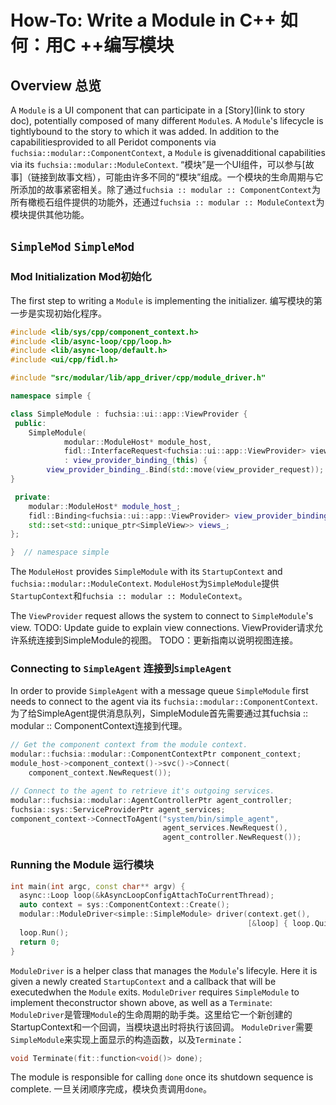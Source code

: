  
# How-To: Write a Module in C++  如何：用C ++编写模块 

 
## Overview  总览 

A `Module` is a UI component that can participate in a [Story](link to story doc), potentially composed of many different `Module`s. A `Module`'s lifecycle is tightlybound to the story to which it was added. In addition to the capabilitiesprovided to all Peridot components via `fuchsia::modular::ComponentContext`, a `Module` is givenadditional capabilities via its `fuchsia::modular::ModuleContext`. “模块”是一个UI组件，可以参与[故事]（链接到故事文档），可能由许多不同的“模块”组成。一个模块的生命周期与它所添加的故事紧密相关。除了通过`fuchsia :: modular :: ComponentContext`为所有橄榄石组件提供的功能外，还通过`fuchsia :: modular :: ModuleContext`为模块提供其他功能。

 
## `SimpleMod`  `SimpleMod` 

 
### Mod Initialization  Mod初始化 

The first step to writing a `Module` is implementing the initializer.  编写模块的第一步是实现初始化程序。

```c++
#include <lib/sys/cpp/component_context.h>
#include <lib/async-loop/cpp/loop.h>
#include <lib/async-loop/default.h>
#include <ui/cpp/fidl.h>

#include "src/modular/lib/app_driver/cpp/module_driver.h"

namespace simple {

class SimpleModule : fuchsia::ui::app::ViewProvider {
 public:
	SimpleModule(
			modular::ModuleHost* module_host,
			fidl::InterfaceRequest<fuchsia::ui::app::ViewProvider> view_provider_request)
			: view_provider_binding_(this) {
		view_provider_binding_.Bind(std::move(view_provider_request));
}

 private:
	modular::ModuleHost* module_host_;
	fidl::Binding<fuchsia::ui::app::ViewProvider> view_provider_binding_;
	std::set<std::unique_ptr<SimpleView>> views_;
};

}  // namespace simple
```
 

The `ModuleHost` provides `SimpleModule` with its `StartupContext` and `fuchsia::modular::ModuleContext`. `ModuleHost`为`SimpleModule`提供`StartupContext`和`fuchsia :: modular :: ModuleContext`。

The `ViewProvider` request allows the system to connect to `SimpleModule`'s view. TODO: Update guide to explain view connections. ViewProvider请求允许系统连接到SimpleModule的视图。 TODO：更新指南以说明视图连接。

 
### Connecting to `SimpleAgent`  连接到`SimpleAgent` 

In order to provide `SimpleAgent` with a message queue `SimpleModule` first needs to connect to the agent via its `fuchsia::modular::ComponentContext`. 为了给SimpleAgent提供消息队列，SimpleModule首先需要通过其fuchsia :: modular :: ComponentContext连接到代理。

```c++
// Get the component context from the module context.
modular::fuchsia::modular::ComponentContextPtr component_context;
module_host->component_context()->svc()->Connect(
    component_context.NewRequest());

// Connect to the agent to retrieve it's outgoing services.
modular::fuchsia::modular::AgentControllerPtr agent_controller;
fuchsia::sys::ServiceProviderPtr agent_services;
component_context->ConnectToAgent("system/bin/simple_agent",
                                  agent_services.NewRequest(),
                                  agent_controller.NewRequest());
```
 

 
### Running the Module  运行模块 

```c++
int main(int argc, const char** argv) {
  async::Loop loop(&kAsyncLoopConfigAttachToCurrentThread);
  auto context = sys::ComponentContext::Create();
  modular::ModuleDriver<simple::SimpleModule> driver(context.get(),
                                                     [&loop] { loop.Quit(); });
  loop.Run();
  return 0;
}
```
 

`ModuleDriver` is a helper class that manages the `Module`'s lifecyle. Here it is given a newly created `StartupContext` and a callback that will be executedwhen the `Module` exits. `ModuleDriver` requires `SimpleModule` to implement theconstructor shown above, as well as a `Terminate`: `ModuleDriver`是管理`Module`的生命周期的助手类。这里给它一个新创建的StartupContext和一个回调，当模块退出时将执行该回调。 `ModuleDriver`需要`SimpleModule`来实现上面显示的构造函数，以及`Terminate`：

```c++
void Terminate(fit::function<void()> done);
```
 

The module is responsible for calling `done` once its shutdown sequence is complete.  一旦关闭顺序完成，模块负责调用`done`。

